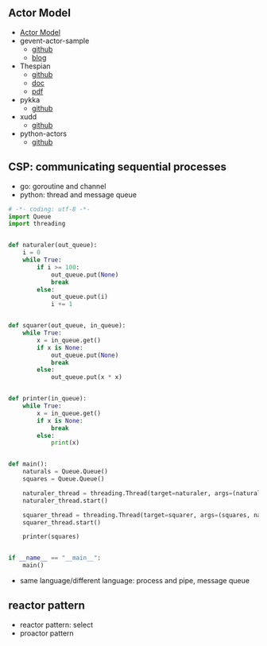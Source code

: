 ## Actor Model

- [Actor Model](https://en.wikipedia.org/wiki/Actor_model)
- gevent-actor-sample
  - [github](https://github.com/ianjuma/gevent-actor-sample)
  - [blog](https://medium.com/@ianjuma/the-actor-model-in-python-with-gevent-b8375d0986fa)
- Thespian
  - [github](https://github.com/godaddy/Thespian)
  - [doc](https://godaddy.github.io/Thespian/doc/#outline-container-h:e8dd9cdc-1a23-4f11-9d4b-017a12b07593)
  - [pdf](https://godaddy.github.io/Thespian/doc/in_depth.pdf)
- pykka
  - [github](https://github.com/jodal/pykka/tree/master)
- xudd
  - [github](https://github.com/xudd/xudd)
- python-actors
  - [github](https://github.com/tamland/python-actors/)

## CSP: communicating sequential processes

- go: goroutine and channel
- python: thread and message queue

```python
# -*- coding: utf-8 -*-
import Queue
import threading


def naturaler(out_queue):
    i = 0
    while True:
        if i >= 100:
            out_queue.put(None)
            break
        else:
            out_queue.put(i)
            i += 1


def squarer(out_queue, in_queue):
    while True:
        x = in_queue.get()
        if x is None:
            out_queue.put(None)
            break
        else:
            out_queue.put(x * x)


def printer(in_queue):
    while True:
        x = in_queue.get()
        if x is None:
            break
        else:
            print(x)


def main():
    naturals = Queue.Queue()
    squares = Queue.Queue()

    naturaler_thread = threading.Thread(target=naturaler, args=(naturals,))
    naturaler_thread.start()

    squarer_thread = threading.Thread(target=squarer, args=(squares, naturals))
    squarer_thread.start()

    printer(squares)


if __name__ == "__main__":
    main()
```

- same language/different language: process and pipe, message queue

## reactor pattern

- reactor pattern: select
- proactor pattern